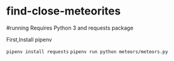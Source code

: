 # find-close-meteorites

#running
Requires Python 3 and requests package

First,Install pipenv

`pipenv install requests`
`pipenv run python meteors/meteors.py`

